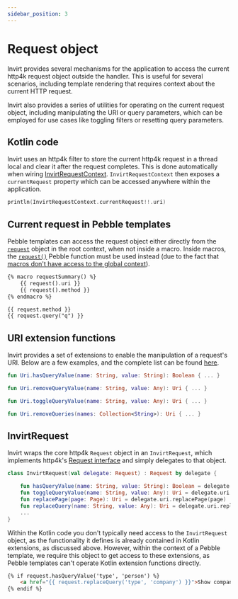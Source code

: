 ```yaml
---
sidebar_position: 3
---
```


# Request object
Invirt provides several mechanisms for the application to access the current http4k request object outside the
handler. This is useful for several scenarios, including template rendering that requires context about
the current HTTP request.

Invirt also provides a series of utilities for operating on the current request object, including manipulating
the URI or query parameters, which can be employed for use cases like toggling filters or resetting query parameters.

## Kotlin code
Invirt uses an http4k filter to store the current http4k request in a thread local and clear it after the
request completes. This is done automatically when wiring [InvirtRequestContext](/docs/framework/invirt-context).
`InvirtRequestContext` then exposes a `currentRequest` property which can be accessed anywhere within the application.
```kotlin
println(InvirtRequestContext.currentRequest!!.uri)
```

## Current request in Pebble templates
Pebble templates can access the request object either directly from the [`request`](/docs/api/pebble/pebble-context-objects#request)
object in the root context, when not inside a macro. Inside macros, the [`request()`](/docs/api/pebble/pebble-functions#request)
Pebble function must be used instead (due to the fact that [macros don't have access to the global context](https://pebbletemplates.io/wiki/tag/macro/)).

```html
{% macro requestSummary() %}
    {{ request().uri }}
    {{ request().method }}
{% endmacro %}

{{ request.method }}
{{ request.query("q") }}
```

## URI extension functions
Invirt provides a set of extensions to enable the manipulation of a request's URI. Below are a few examples, and
the complete list can be found [here](https://github.com/resoluteworks/invirt/blob/main/invirt-core/src/main/kotlin/invirt/http4k/uri.kt).

```kotlin
fun Uri.hasQueryValue(name: String, value: String): Boolean { ... }

fun Uri.removeQueryValue(name: String, value: Any): Uri { ... }

fun Uri.toggleQueryValue(name: String, value: Any): Uri { ... }

fun Uri.removeQueries(names: Collection<String>): Uri { ... }
```

## InvirtRequest
Invirt wraps the core http4k `Request` object in an `InvirtRequest`, which implements http4k's [Request interface](https://www.http4k.org/api/org.http4k.core/-request/)
and simply delegates to that object.

```kotlin
class InvirtRequest(val delegate: Request) : Request by delegate {

    fun hasQueryValue(name: String, value: String): Boolean = delegate.uri.hasQueryValue(name, value)
    fun toggleQueryValue(name: String, value: Any): Uri = delegate.uri.toggleQueryValue(name, value)
    fun replacePage(page: Page): Uri = delegate.uri.replacePage(page)
    fun replaceQuery(name: String, value: Any): Uri = delegate.uri.replaceQuery(name to value)
    ...
}
```

Within the Kotlin code you don't typically need access to the `InvirtRequest` object, as the functionality it defines
is already contained in Kotlin extensions, as discussed above. However, within the context of a Pebble template,
we require this object to get access to these extensions, as Pebble templates can't operate Kotlin extension functions
directly.

```html
{% if request.hasQueryValue('type', 'person') %}
    <a href="{{ request.replaceQuery('type', 'company') }}">Show companies</a>
{% endif %}
```
